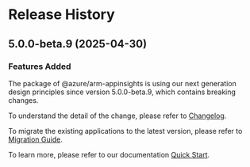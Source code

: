# Release History
    
## 5.0.0-beta.9 (2025-04-30)

### Features Added

The package of @azure/arm-appinsights is using our next generation design principles since version 5.0.0-beta.9, which contains breaking changes.

To understand the detail of the change, please refer to [Changelog](https://aka.ms/js-track2-changelog).

To migrate the existing applications to the latest version, please refer to [Migration Guide](https://aka.ms/js-track2-migration-guide).

To learn more, please refer to our documentation [Quick Start](https://aka.ms/azsdk/js/mgmt/quickstart).
